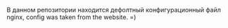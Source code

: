 В данном репозитории находится дефолтный конфигурационный файл nginx, config was taken from the website. =)
